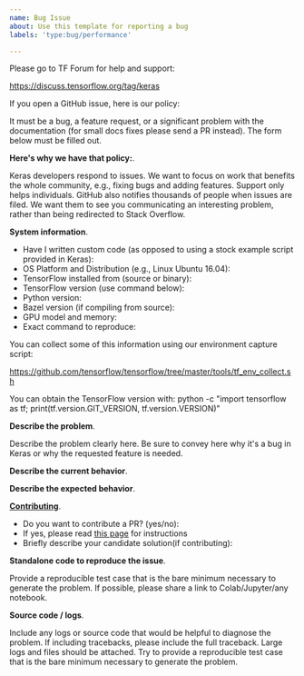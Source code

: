 ```yaml
---
name: Bug Issue
about: Use this template for reporting a bug
labels: 'type:bug/performance'

---
```


Please go to TF Forum for help and support:

https://discuss.tensorflow.org/tag/keras

If you open a GitHub issue, here is our policy:

It must be a bug, a feature request, or a significant problem with the documentation (for small docs fixes please send a PR instead).
The form below must be filled out.

**Here's why we have that policy:**.

Keras developers respond to issues. We want to focus on work that benefits the whole community, e.g., fixing bugs and adding features. Support only helps individuals. GitHub also notifies thousands of people when issues are filed. We want them to see you communicating an interesting problem, rather than being redirected to Stack Overflow.

**System information**.
- Have I written custom code (as opposed to using a stock example script provided in Keras):
- OS Platform and Distribution (e.g., Linux Ubuntu 16.04):
- TensorFlow installed from (source or binary):
- TensorFlow version (use command below):
- Python version:
- Bazel version (if compiling from source):
- GPU model and memory:
- Exact command to reproduce:

You can collect some of this information using our environment capture script:

https://github.com/tensorflow/tensorflow/tree/master/tools/tf_env_collect.sh

You can obtain the TensorFlow version with:
python -c "import tensorflow as tf; print(tf.version.GIT_VERSION, tf.version.VERSION)"

**Describe the problem**.

Describe the problem clearly here. Be sure to convey here why it's a bug in Keras or why the requested feature is needed.

**Describe the current behavior**.


**Describe the expected behavior**.

**[Contributing](https://github.com/keras-team/keras/blob/master/CONTRIBUTING.md)**.

- Do you want to contribute a PR? (yes/no):
- If yes, please read [this page](https://github.com/keras-team/keras/blob/master/CONTRIBUTING.md) for instructions
- Briefly describe your candidate solution(if contributing):

**Standalone code to reproduce the issue**.

Provide a reproducible test case that is the bare minimum necessary to generate
the problem. If possible, please share a link to Colab/Jupyter/any notebook.


**Source code / logs**.

Include any logs or source code that would be helpful to diagnose the problem. If including tracebacks, please include the full traceback. Large logs and files should be attached. Try to provide a reproducible test case that is the bare minimum necessary to generate the problem.
